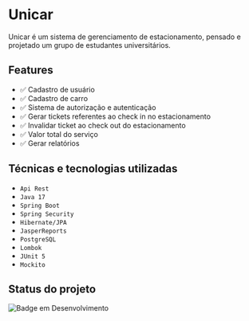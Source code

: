 
# Unicar

Unicar é um sistema de gerenciamento de estacionamento, pensado e projetado um grupo de estudantes universitários.

## Features

- ✅ Cadastro de usuário
- ✅ Cadastro de carro
- ✅ Sistema de autorização e autenticação
- ✅ Gerar tickets referentes ao check in no estacionamento
- ✅ Invalidar ticket ao check out do estacionamento
- ✅ Valor total do serviço
- ✅ Gerar relatórios

## Técnicas e tecnologias utilizadas

- ``Api Rest``
- ``Java 17``
- ``Spring Boot``
- ``Spring Security``
- ``Hibernate/JPA``
- ``JasperReports``
- ``PostgreSQL``
- ``Lombok``
- ``JUnit 5``
- ``Mockito``

## Status do projeto

![Badge em Desenvolvimento](http://img.shields.io/static/v1?label=STATUS&message=EM%20DESENVOLVIMENTO&color=GREEN&style=for-the-badge)